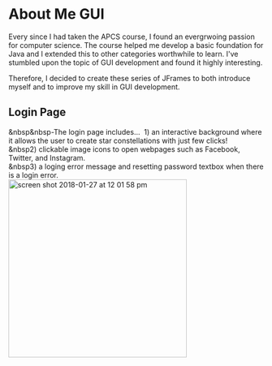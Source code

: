# About Me GUI

Every since I had taken the APCS course, I found an evergrwoing passion for computer science.
The course helped me develop a basic foundation for Java and I extended this to other categories worthwhile to learn.
I've stumbled upon the topic of GUI development and found it highly interesting. 

Therefore, I decided to create these series of JFrames to both introduce myself and to improve my skill in GUI development.


## Login Page </br>
&nbsp&nbsp-The login page includes... 
&nbsp;1) an interactive background where it allows the user to create star constellations with just few clicks! </br>
&nbsp2) clickable image icons to open webpages such as Facebook, Twitter, and Instagram. </br>
&nbsp3) a loging error message and resetting password textbox when there is a login error. </br>
<img width="351" alt="screen shot 2018-01-27 at 12 01 58 pm" src="https://user-images.githubusercontent.com/26124862/35711971-c498c162-078d-11e8-866b-2769465fe859.png">

